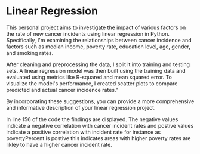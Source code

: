 # Linear Regression


This personal project aims to investigate the impact of various factors on the rate of new cancer incidents using linear regression in Python. Specifically, I'm examining the relationships between cancer incidence and factors such as median income, poverty rate, education level, age, gender, and smoking rates.

After cleaning and preprocessing the data, I split it into training and testing sets. A linear regression model was then built using the training data and evaluated using metrics like R-squared and mean squared error. To visualize the model's performance, I created scatter plots to compare predicted and actual cancer incidence rates."

By incorporating these suggestions, you can provide a more comprehensive and informative description of your linear regression project.


In line 156 of the code the findings are displayed. The negative values indicate a negative correlation with cancer incident rates and postive values indicate a positive correlation with incident rate for instance as  povertyPercent is postive this indicates areas with higher poverty rates are likley to have a higher cancer incident rate.

